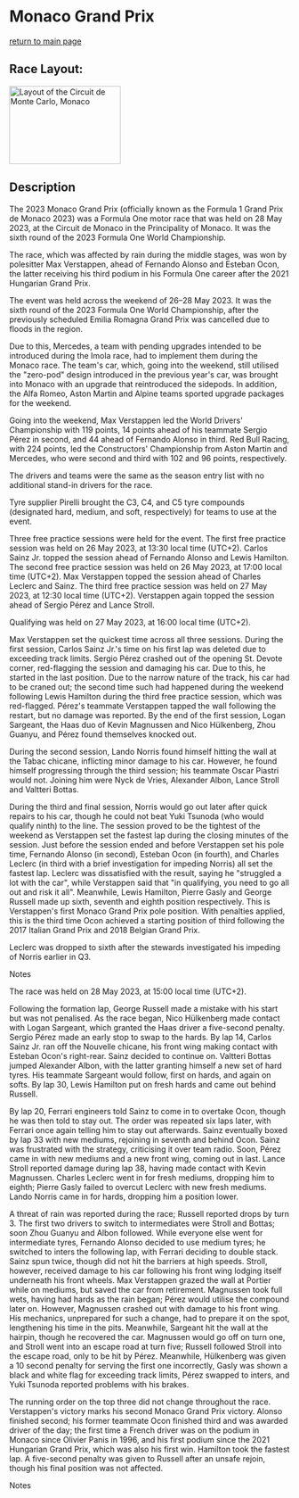 # Monaco Grand Prix

[return to main page](./index.md)

## Race Layout: 

 <img alt="Layout of the Circuit de Monte Carlo, Monaco" class="mw-file-element" data-file-height="1025" data-file-width="1466" decoding="async" height="140" src="//upload.wikimedia.org/wikipedia/commons/thumb/3/36/Monte_Carlo_Formula_1_track_map.svg/200px-Monte_Carlo_Formula_1_track_map.svg.png" srcset="//upload.wikimedia.org/wikipedia/commons/thumb/3/36/Monte_Carlo_Formula_1_track_map.svg/300px-Monte_Carlo_Formula_1_track_map.svg.png 1.5x, //upload.wikimedia.org/wikipedia/commons/thumb/3/36/Monte_Carlo_Formula_1_track_map.svg/400px-Monte_Carlo_Formula_1_track_map.svg.png 2x" width="200"/>

## Description

The 2023 Monaco Grand Prix (officially known as the Formula 1 Grand Prix de Monaco 2023) was a Formula One motor race that was held on 28 May 2023, at the Circuit de Monaco in the Principality of Monaco. It was the sixth round of the 2023 Formula One World Championship. 

The race, which was affected by rain during the middle stages, was won by polesitter Max Verstappen, ahead of Fernando Alonso and Esteban Ocon, the latter receiving his third podium in his Formula One career after the 2021 Hungarian Grand Prix. 

The event was held across the weekend of 26–28 May 2023. It was the sixth round of the 2023 Formula One World Championship, after the previously scheduled Emilia Romagna Grand Prix was cancelled due to floods in the region. 

Due to this, Mercedes, a team with pending upgrades intended to be introduced during the Imola race, had to implement them during the Monaco race. The team's car, which, going into the weekend, still utilised the "zero-pod" design introduced in the previous year's car, was brought into Monaco with an upgrade that reintroduced the sidepods. In addition, the Alfa Romeo, Aston Martin and Alpine teams sported upgrade packages for the weekend. 

Going into the weekend, Max Verstappen led the World Drivers' Championship with 119 points, 14 points ahead of his teammate Sergio Pérez in second, and 44 ahead of Fernando Alonso in third. Red Bull Racing, with 224 points, led the Constructors' Championship from Aston Martin and Mercedes, who were second and third with 102 and 96 points, respectively. 

The drivers and teams were the same as the season entry list with no additional stand-in drivers for the race. 

Tyre supplier Pirelli brought the C3, C4, and C5 tyre compounds (designated hard, medium, and soft, respectively) for teams to use at the event. 

Three free practice sessions were held for the event. The first free practice session was held on 26 May 2023, at 13:30 local time (UTC+2). Carlos Sainz Jr. topped the session ahead of  Fernando Alonso and Lewis Hamilton. The second free practice session was held on 26 May 2023, at 17:00 local time (UTC+2). Max Verstappen topped the session ahead of Charles Leclerc and Sainz. The third free practice session was held on 27 May 2023, at 12:30 local time (UTC+2). Verstappen again topped the session ahead of Sergio Pérez and Lance Stroll. 

Qualifying was held on 27 May 2023, at 16:00 local time (UTC+2). 

Max Verstappen set the quickest time across all three sessions. During the first session, Carlos Sainz Jr.'s time on his first lap was deleted due to exceeding track limits. Sergio Pérez crashed out of the opening St. Devote corner, red-flagging the session and damaging his car. Due to this, he started in the last position.  Due to the narrow nature of the track, his car had to be craned out; the second time such had happened during the weekend following Lewis Hamilton during the third free practice session, which was red-flagged. Pérez's teammate Verstappen tapped the wall following the restart, but no damage was reported. By the end of the first session, Logan Sargeant, the Haas duo of Kevin Magnussen and Nico Hülkenberg, Zhou Guanyu, and Pérez found themselves knocked out. 

During the second session, Lando Norris found himself hitting the wall at the Tabac chicane, inflicting minor damage to his car. However, he found himself progressing through the third session; his teammate Oscar Piastri would not. Joining him were Nyck de Vries, Alexander Albon, Lance Stroll and Valtteri Bottas. 

During the third and final session, Norris would go out later after quick repairs to his car, though he could not beat Yuki Tsunoda (who would qualify ninth) to the line. The session proved to be the tightest of the weekend as Verstappen set the fastest lap during the closing minutes of the session. Just before the session ended and before Verstappen set his pole time, Fernando Alonso (in second), Esteban Ocon (in fourth), and Charles Leclerc (in third with a brief investigation for impeding Norris) all set the fastest lap. Leclerc was dissatisfied with the result, saying he "struggled a lot with the car", while Verstappen said that "in qualifying, you need to go all out and risk it all". Meanwhile, Lewis Hamilton, Pierre Gasly and George Russell made up sixth, seventh and eighth position respectively. This is Verstappen's first Monaco Grand Prix pole position. With penalties applied, this is the third time Ocon achieved a starting position of third following the 2017 Italian Grand Prix and 2018 Belgian Grand Prix. 

Leclerc was dropped to sixth after the stewards investigated his impeding of Norris earlier in Q3. 

Notes 

The race was held on 28 May 2023, at 15:00 local time (UTC+2). 

Following the formation lap, George Russell made a mistake with his start but was not penalised. As the race began, Nico Hülkenberg made contact with Logan Sargeant, which granted the Haas driver a five-second penalty. Sergio Pérez made an early stop to swap to the hards. By lap 14, Carlos Sainz Jr. ran off the Nouvelle chicane, his front wing making contact with Esteban Ocon's right-rear. Sainz decided to continue on. Valtteri Bottas jumped Alexander Albon, with the latter granting himself a new set of hard tyres. His teammate Sargeant would follow, first on hards, and again on softs. By lap 30, Lewis Hamilton put on fresh hards and came out behind Russell. 

By lap 20, Ferrari engineers told Sainz to come in to overtake Ocon, though he was then told to stay out. The order was repeated six laps later, with Ferrari once again telling him to stay out afterwards. Sainz eventually boxed by lap 33 with new mediums, rejoining in seventh and behind Ocon. Sainz was frustrated with the strategy, criticising it over team radio. Soon, Pérez came in with new mediums and a new front wing, coming out in last. Lance Stroll reported damage during lap 38, having made contact with Kevin Magnussen. Charles Leclerc went in for fresh mediums, dropping him to eighth; Pierre Gasly failed to overcut Leclerc with new fresh mediums. Lando Norris came in for hards, dropping him a position lower. 

A threat of rain was reported during the race; Russell reported drops by turn 3. The first two drivers to switch to intermediates were Stroll and Bottas; soon Zhou Guanyu and Albon followed. While everyone else went for intermediate tyres, Fernando Alonso decided to use medium tyres; he switched to inters the following lap, with Ferrari deciding to double stack. Sainz spun twice, though did not hit the barriers at high speeds. Stroll, however, received damage to his car following his front wing lodging itself underneath his front wheels. Max Verstappen grazed the wall at Portier while on mediums, but saved the car from retirement. Magnussen took full wets, having had hards as the rain began; Pérez would utilise the compound later on. However, Magnussen crashed out with damage to his front wing. His mechanics, unprepared for such a change, had to prepare it on the spot, lengthening his time in the pits. Meanwhile, Sargeant hit the wall at the hairpin, though he recovered the car. Magnussen would go off on turn one, and Stroll went into an escape road at turn five; Russell followed Stroll into the escape road, only to be hit by Pérez. Meanwhile, Hülkenberg was given a 10 second penalty for serving the first one incorrectly, Gasly was shown a black and white flag for exceeding track limits, Pérez swapped to inters, and Yuki Tsunoda reported problems with his brakes. 

The running order on the top three did not change throughout the race. Verstappen's victory marks his second Monaco Grand Prix victory. Alonso finished second; his former teammate Ocon finished third and was awarded driver of the day; the first time a French driver was on the podium in Monaco since Olivier Panis in 1996, and his first podium since the 2021 Hungarian Grand Prix, which was also his first win. Hamilton took the fastest lap. A five-second penalty was given to Russell after an unsafe rejoin, though his final position was not affected. 

Notes 

 

